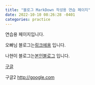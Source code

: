 ```yaml
---
title: "블로그 MarkDown 작성용 연습 페이지"
date: 2022-10-10 08:26:28 -0401
categories: practice
---
```

연습용 페이지입니다.

오빠님 블로그는[링크에용] 입니다.

나현이 블로그는[본인블로그] 입니다.

[구글](http://google.com)

구글2 http://google.com

[링크에용]: https://gslazer.github.io
[본인블로그]: https://bloodfairy.github.io